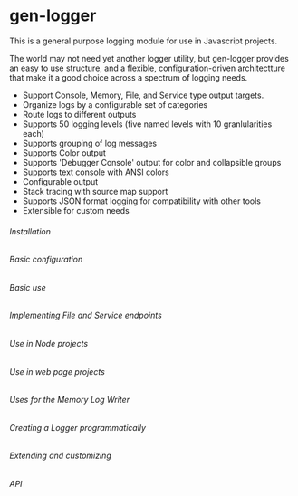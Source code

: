 # gen-logger

This is a general purpose logging module for use in Javascript projects.

The world may not need yet another logger utility, but gen-logger provides
an easy to use structure, and a flexible, configuration-driven architectture
that make it a good choice across a spectrum of logging needs.

-   Support Console, Memory, File, and Service type output targets.
-   Organize logs by a configurable set of categories
-   Route logs to different outputs
-   Supports 50 logging levels (five named levels with 10 granlularities each)
-   Supports grouping of log messages
-   Supports Color output 
-   Supports 'Debugger Console' output for color and collapsible groups
-   Supports text console with ANSI colors
-   Configurable output
-   Stack tracing with source map support
-   Supports JSON format logging for compatibility with other tools
-   Extensible for custom needs

###### Installation

###### Basic configuration

###### Basic use

###### Implementing File and Service endpoints

###### Use in _Node_ projects

###### Use in web page projects

###### Uses for the Memory Log Writer

###### Creating a Logger programmatically

###### Extending and customizing

###### API

<!-- Generated by documentation.js. Update this documentation by updating the source code. -->
